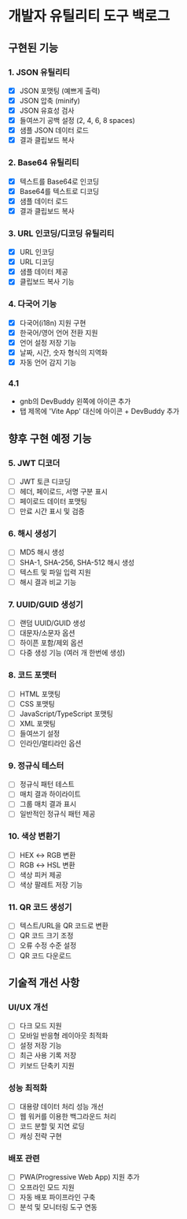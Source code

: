 # 개발자 유틸리티 도구 백로그

## 구현된 기능

### 1. JSON 유틸리티
- [x] JSON 포맷팅 (예쁘게 출력)
- [x] JSON 압축 (minify)
- [x] JSON 유효성 검사
- [x] 들여쓰기 공백 설정 (2, 4, 6, 8 spaces)
- [x] 샘플 JSON 데이터 로드
- [x] 결과 클립보드 복사

### 2. Base64 유틸리티
- [x] 텍스트를 Base64로 인코딩
- [x] Base64를 텍스트로 디코딩
- [x] 샘플 데이터 로드
- [x] 결과 클립보드 복사

### 3. URL 인코딩/디코딩 유틸리티
- [x] URL 인코딩
- [x] URL 디코딩
- [x] 샘플 데이터 제공
- [x] 클립보드 복사 기능

### 4. 다국어 기능
- [x] 다국어(i18n) 지원 구현
- [x] 한국어/영어 언어 전환 지원
- [x] 언어 설정 저장 기능
- [x] 날짜, 시간, 숫자 형식의 지역화
- [x] 자동 언어 감지 기능

### 4.1
- gnb의 DevBuddy 왼쪽에 아이콘 추가
- 탭 제목에 'Vite App' 대신에 아이콘 + DevBuddy 추가

## 향후 구현 예정 기능

### 5. JWT 디코더
- [ ] JWT 토큰 디코딩
- [ ] 헤더, 페이로드, 서명 구분 표시
- [ ] 페이로드 데이터 포맷팅
- [ ] 만료 시간 표시 및 검증

### 6. 해시 생성기
- [ ] MD5 해시 생성
- [ ] SHA-1, SHA-256, SHA-512 해시 생성
- [ ] 텍스트 및 파일 입력 지원
- [ ] 해시 결과 비교 기능

### 7. UUID/GUID 생성기
- [ ] 랜덤 UUID/GUID 생성
- [ ] 대문자/소문자 옵션
- [ ] 하이픈 포함/제외 옵션
- [ ] 다중 생성 기능 (여러 개 한번에 생성)

### 8. 코드 포맷터
- [ ] HTML 포맷팅
- [ ] CSS 포맷팅
- [ ] JavaScript/TypeScript 포맷팅
- [ ] XML 포맷팅
- [ ] 들여쓰기 설정
- [ ] 인라인/멀티라인 옵션

### 9. 정규식 테스터
- [ ] 정규식 패턴 테스트
- [ ] 매치 결과 하이라이트
- [ ] 그룹 매치 결과 표시
- [ ] 일반적인 정규식 패턴 제공

### 10. 색상 변환기
- [ ] HEX ↔ RGB 변환
- [ ] RGB ↔ HSL 변환
- [ ] 색상 피커 제공
- [ ] 색상 팔레트 저장 기능

### 11. QR 코드 생성기
- [ ] 텍스트/URL을 QR 코드로 변환
- [ ] QR 코드 크기 조정
- [ ] 오류 수정 수준 설정
- [ ] QR 코드 다운로드

## 기술적 개선 사항

### UI/UX 개선
- [ ] 다크 모드 지원
- [ ] 모바일 반응형 레이아웃 최적화
- [ ] 설정 저장 기능
- [ ] 최근 사용 기록 저장
- [ ] 키보드 단축키 지원

### 성능 최적화
- [ ] 대용량 데이터 처리 성능 개선
- [ ] 웹 워커를 이용한 백그라운드 처리
- [ ] 코드 분할 및 지연 로딩
- [ ] 캐싱 전략 구현

### 배포 관련
- [ ] PWA(Progressive Web App) 지원 추가
- [ ] 오프라인 모드 지원
- [ ] 자동 배포 파이프라인 구축
- [ ] 분석 및 모니터링 도구 연동